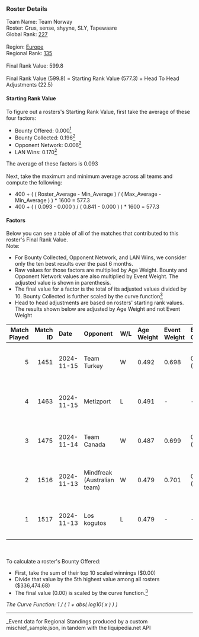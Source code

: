 ### Roster Details<br />
Team Name: Team Norway<br />
Roster: Grus, sense, shyyne, SLY, Tapewaare<br />
Global Rank: [227](../../standings_global_2025_03_01.md)<br />
<br />
Region: [Europe]( ../../standings_europe_2025_03_01.md)<br />
Regional Rank: [135]( ../../standings_europe_2025_03_01.md)<br />
<br />
Final Rank Value:  599.8<br />
<br />
Final Rank Value (599.8) = Starting Rank Value (577.3) + Head To Head Adjustments (22.5)<br />

#### Starting Rank Value<br />
To figure out a rosters's Starting Rank Value, first take the average of these four factors:<br />
- Bounty Offered: 0.000[<sup>1</sup>](#table2)
- Bounty Collected: 0.196[<sup>2</sup>](#table1)
- Opponent Network: 0.006[<sup>2</sup>](#table1)
- LAN Wins: 0.170[<sup>2</sup>](#table1)

The average of these factors is 0.093<br />
<br />
Next, take the maximum and minimum average across all teams and compute the following:<br />
- 400 + ( ( Roster_Average - Min_Average ) / ( Max_Average - Min_Average ) ) * 1600 = 577.3
- 400 + ( ( 0.093 - 0.000 ) / ( 0.841 - 0.000 ) ) * 1600 = 577.3


#### Factors<br />
Below you can see a table of all of the matches that contributed to this roster's Final Rank Value.<br />
Note:<br />

- For Bounty Collected, Opponent Network, and LAN Wins, we consider only the ten best results over the past 6 months.
- Raw values for those factors are multiplied by Age Weight. Bounty and Opponent Network values are also multiplied by Event Weight. The adjusted value is shown in parenthesis.
- The final value for a factor is the total of its adjusted values divided by 10. Bounty Collected is further scaled by the curve function[<sup>3</sup>](#curveFunction)
- Head to head adjustments are based on rosters' starting rank values. The results shown below are adjusted by Age Weight and not Event Weight
<span id="table1"></span><br />


| Match Played | Match ID | Date       | Opponent                    | W/L | Age Weight | Event Weight | Bounty Collected | Opponent Network | LAN Wins  | H2H Adj. | Roster                              |
| -: | -: | :- | :- | :- | :- | :- | :- | :- | :- | -: | :- |
|            5 |     1451 | 2024-11-15 | Team Turkey                 | W   | 0.492      | 0.698        | 0.000 (0.000)    | 0.058 (0.020)    | 1 (0.492) |     8.08 | Grus, sense, shyyne, SLY, Tapewaare |
|            4 |     1463 | 2024-11-15 | Metizport                   | L   | 0.491      | -            | -                | -                | -         |    -0.69 | Grus, sense, shyyne, SLY, Tapewaare |
|            3 |     1475 | 2024-11-14 | Team Canada                 | W   | 0.487      | 0.699        | 0.000 (0.000)    | 0.040 (0.014)    | 1 (0.487) |     6.61 | Grus, sense, shyyne, SLY, Tapewaare |
|            2 |     1516 | 2024-11-13 | Mindfreak (Australian team) | W   | 0.479      | 0.701        | 0.002 (0.001)    | 0.092 (0.031)    | 1 (0.479) |    10.47 | Grus, sense, shyyne, SLY, Tapewaare |
|            1 |     1517 | 2024-11-13 | Los kogutos                 | L   | 0.479      | -            | -                | -                | -         |    -1.96 | Grus, sense, shyyne, SLY, Tapewaare |

<br />
<span id="table2"></span><br />
To calculate a roster's Bounty Offered:<br />

- First, take the sum of their top 10 scaled winnings ($0.00)
- Divide that value by the 5th highest value among all rosters ($336,474.68)
- The final value (0.00) is scaled by the curve function.[<sup>3</sup>](#curveFunction)

<span id="curveFunction"></span>_The Curve Function: 1 / ( 1 + abs( log10( x ) ) )_<br />

---
_Event data for Regional Standings produced by a custom mischief_sample.json, in tandem with the liquipedia.net API<br />
